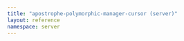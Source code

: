 ```yaml
---
title: "apostrophe-polymorphic-manager-cursor (server)"
layout: reference
namespace: server
---
```


